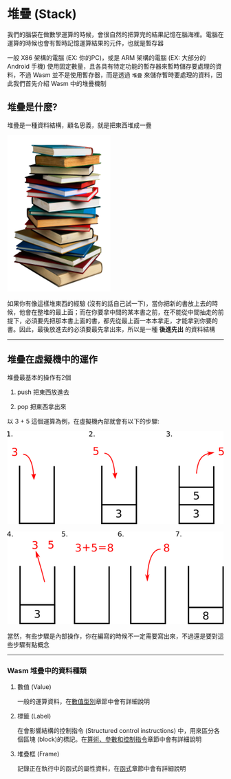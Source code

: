 # 堆疊 (Stack)

我們的腦袋在做數學運算的時候，會很自然的把算完的結果記憶在腦海裡。電腦在運算的時候也會有暫時記憶運算結果的元件，也就是暫存器

一般 X86 架構的電腦 \(EX: 你的PC\)，或是 ARM 架構的電腦 \(EX: 大部分的 Android 手機\) 使用固定數量，且各具有特定功能的暫存器來暫時儲存要處理的資料，不過 Wasm 並不是使用暫存器，而是透過 `堆疊`  來儲存暫時要處理的資料，因此我們首先介紹 Wasm 中的堆疊機制

## 堆疊是什麼?

堆疊是一種資料結構，顧名思義，就是把東西堆成一疊

![堆疊圖](images/stackbook.png)

如果你有像這樣堆東西的經驗 \(沒有的話自己試一下\)，當你把新的書放上去的時候，他會在整堆的最上面；而在你要拿中間的某本書之前，在不能從中間抽走的前提下，必須要先把那本書上面的書，都先從最上面一本本拿走，才能拿到你要的書。因此，最後放進去的必須要最先拿出來，所以是一種 **後進先出** 的資料結構

---

## 堆疊在虛擬機中的運作

堆疊最基本的操作有2個

1. push 把東西放進去

2. pop 把東西拿出來

以 3 + 5 這個運算為例，在虛擬機內部就會有以下的步驟:

![堆疊運算圖1](images/stackOp1.png)

![堆疊運算圖2](images/stackOp2.png)

當然，有些步驟是內部操作，你在編寫的時候不一定需要寫出來，不過還是要對這些步驟有點概念

---

### Wasm 堆疊中的資料種類

1. 數值 \(Value\)

   一般的運算資料，在[數值型別](value.md)章節中會有詳細說明

2. 標籤 \(Label\)

   在會影響結構的控制指令 \(Structured control instructions\) 中，用來區分各個區塊 \(block\)的標記。在[算術、參數和控制指令](simple-instructions.md)章節中會有詳細說明

3. 堆疊框 \(Frame\)

   記錄正在執行中的函式的屬性資料，在[函式](function.md)章節中會有詳細說明





